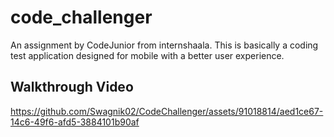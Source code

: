 # code_challenger

An assignment by CodeJunior from internshaala.
This is basically a coding test application designed for mobile with a better user experience.

## Walkthrough Video

https://github.com/Swagnik02/CodeChallenger/assets/91018814/aed1ce67-14c6-49f6-afd5-3884101b90af
